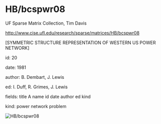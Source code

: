 # HB/bcspwr08

 UF Sparse Matrix Collection, Tim Davis

 http://www.cise.ufl.edu/research/sparse/matrices/HB/bcspwr08

 [SYMMETRIC STRUCTURE REPRESENTATION OF WESTERN US POWER NETWORK]

 id: 20

 date: 1981

 author: B. Dembart, J. Lewis

 ed: I. Duff, R. Grimes, J. Lewis

 fields: title A name id date author ed kind

 kind: power network problem

![HB/bcspwr08](http://yifanhu.net/GALLERY/GRAPHS/GIF_SMALL/HB@bcspwr08.gif)
